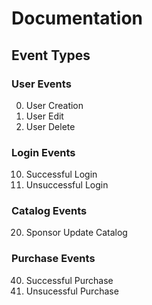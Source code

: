 # Documentation

## Event Types

### User Events
0. User Creation
1. User Edit
2. User Delete
### Login Events
10. Successful Login
11. Unsuccessful Login
### Catalog Events
20. Sponsor Update Catalog
### Purchase Events
40. Successful Purchase
41. Unsucessful Purchase

